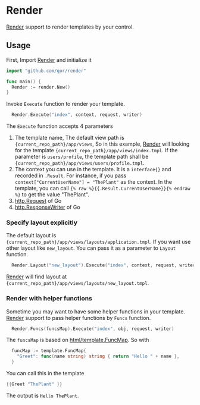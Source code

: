 # Render

[Render](https://github.com/qor/render) support to render templates by your control.

## Usage

First, Import [Render](https://github.com/qor/render) and initialize it

```go
import "github.com/qor/render"

func main() {
  Render := render.New()
}
```

Invoke `Execute` function to render your template.

```go
  Render.Execute("index", context, request, writer)
```

The `Execute` function accepts 4 parameters

1. The template name, The default view path is `{current_repo_path}/app/views`, So in this example, [Render](https://github.com/qor/render) will looking for the template `{current_repo_path}/app/views/index.tmpl`. If the parameter is `users/profile`, the template path shall be `{current_repo_path}/app/views/users/profile.tmpl`.
2. The context you can use in the template. It is a `interface{}` and recorded in `.Result`. For instance, if you pass `context["CurrentUserName"] = "ThePlant"` as the context. In the template, you can call `{% raw %}{{.Result.CurrentUserName}}{% endraw %}` to get the value "ThePlant".
3. [http.Request](https://golang.org/pkg/net/http/#Request) of Go
4. [http.ResponseWriter](https://golang.org/pkg/net/http/#ResponseWriter) of Go

### Specify layout explicitly

The default layout is `{current_repo_path}/app/views/layouts/application.tmpl`. If you want use other layout like `new_layout`. You can pass it as a parameter to `Layout` function.

```go
  Render.Layout("new_layout").Execute("index", context, request, writer)
```

[Render](https://github.com/qor/render) will find layout at `{current_repo_path}/app/views/layouts/new_layout.tmpl`.

### Render with helper functions

Sometime you may want to have some helper functions in your template. [Render](https://github.com/qor/render) support to pass helper functions by `Funcs` function.

```go
  Render.Funcs(funcsMap).Execute("index", obj, request, writer)
```

The `funcsMap` is based on [html/template.FuncMap](https://golang.org/src/html/template/template.go?h=FuncMap#L305). So with

```go
  funcMap := template.FuncMap{
    "Greet": func(name string) string { return "Hello " + name },
  }
```

You can call this in the template

```go
{{Greet "ThePlant" }}
```

The output is `Hello ThePlant`.
